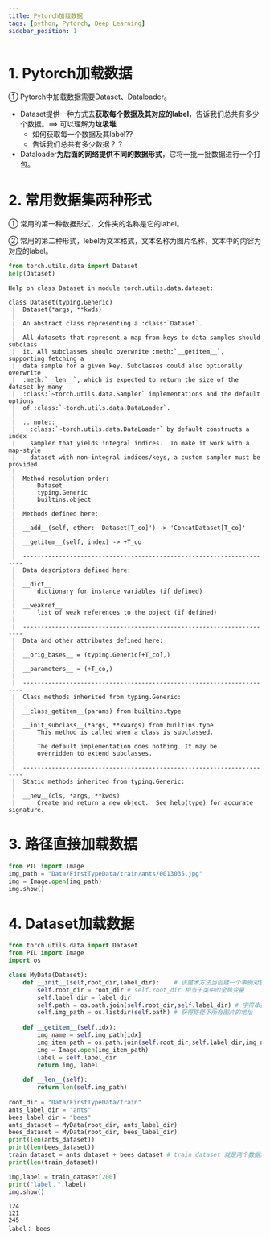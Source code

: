 ```yaml
---
title: Pytorch加载数据
tags: [python, Pytorch, Deep Learning]
sidebar_position: 1
---
```

# 1. Pytorch加载数据

① Pytorch中加载数据需要Dataset、Dataloader。
- Dataset提供一种方式去**获取每个数据及其对应的label**，告诉我们总共有多少个数据。==> 可以理解为**垃圾堆**
  - 如何获取每一个数据及其label??
  - 告诉我们总共有多少数据？？
- Dataloader**为后面的网络提供不同的数据形式**，它将一批一批数据进行一个打包。
 

# 2. 常用数据集两种形式

① 常用的第一种数据形式，文件夹的名称是它的label。

② 常用的第二种形式，lebel为文本格式，文本名称为图片名称，文本中的内容为对应的label。


```python
from torch.utils.data import Dataset
help(Dataset)
```

    Help on class Dataset in module torch.utils.data.dataset:
    
    class Dataset(typing.Generic)
     |  Dataset(*args, **kwds)
     |  
     |  An abstract class representing a :class:`Dataset`.
     |  
     |  All datasets that represent a map from keys to data samples should subclass
     |  it. All subclasses should overwrite :meth:`__getitem__`, supporting fetching a
     |  data sample for a given key. Subclasses could also optionally overwrite
     |  :meth:`__len__`, which is expected to return the size of the dataset by many
     |  :class:`~torch.utils.data.Sampler` implementations and the default options
     |  of :class:`~torch.utils.data.DataLoader`.
     |  
     |  .. note::
     |    :class:`~torch.utils.data.DataLoader` by default constructs a index
     |    sampler that yields integral indices.  To make it work with a map-style
     |    dataset with non-integral indices/keys, a custom sampler must be provided.
     |  
     |  Method resolution order:
     |      Dataset
     |      typing.Generic
     |      builtins.object
     |  
     |  Methods defined here:
     |  
     |  __add__(self, other: 'Dataset[T_co]') -> 'ConcatDataset[T_co]'
     |  
     |  __getitem__(self, index) -> +T_co
     |  
     |  ----------------------------------------------------------------------
     |  Data descriptors defined here:
     |  
     |  __dict__
     |      dictionary for instance variables (if defined)
     |  
     |  __weakref__
     |      list of weak references to the object (if defined)
     |  
     |  ----------------------------------------------------------------------
     |  Data and other attributes defined here:
     |  
     |  __orig_bases__ = (typing.Generic[+T_co],)
     |  
     |  __parameters__ = (+T_co,)
     |  
     |  ----------------------------------------------------------------------
     |  Class methods inherited from typing.Generic:
     |  
     |  __class_getitem__(params) from builtins.type
     |  
     |  __init_subclass__(*args, **kwargs) from builtins.type
     |      This method is called when a class is subclassed.
     |      
     |      The default implementation does nothing. It may be
     |      overridden to extend subclasses.
     |  
     |  ----------------------------------------------------------------------
     |  Static methods inherited from typing.Generic:
     |  
     |  __new__(cls, *args, **kwds)
     |      Create and return a new object.  See help(type) for accurate signature.
    
    

# 3. 路径直接加载数据


```python
from PIL import Image
img_path = "Data/FirstTypeData/train/ants/0013035.jpg"        
img = Image.open(img_path)
img.show()
```

# 4. Dataset加载数据


```python
from torch.utils.data import Dataset
from PIL import Image
import os

class MyData(Dataset):     
    def __init__(self,root_dir,label_dir):    # 该魔术方法当创建一个事例对象时，会自动调用该函数
        self.root_dir = root_dir # self.root_dir 相当于类中的全局变量
        self.label_dir = label_dir     
        self.path = os.path.join(self.root_dir,self.label_dir) # 字符串拼接，根据是Windows或Lixus系统情况进行拼接               
        self.img_path = os.listdir(self.path) # 获得路径下所有图片的地址
        
    def __getitem__(self,idx):
        img_name = self.img_path[idx]
        img_item_path = os.path.join(self.root_dir,self.label_dir,img_name)            
        img = Image.open(img_item_path)
        label = self.label_dir
        return img, label
    
    def __len__(self):
        return len(self.img_path)
    
root_dir = "Data/FirstTypeData/train"
ants_label_dir = "ants"
bees_label_dir = "bees"
ants_dataset = MyData(root_dir, ants_label_dir)
bees_dataset = MyData(root_dir, bees_label_dir)
print(len(ants_dataset))
print(len(bees_dataset))
train_dataset = ants_dataset + bees_dataset # train_dataset 就是两个数据集的集合了     
print(len(train_dataset))

img,label = train_dataset[200]
print("label：",label)
img.show()
```

    124
    121
    245
    label： bees
    
